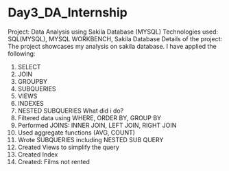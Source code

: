 # Day3_DA_Internship
Project: Data Analysis using Sakila Database (MYSQL)
Technologies used: SQL(MYSQL), MYSQL WORKBENCH, Sakila Database
Details of the project: 
The project showcases my analysis on sakila database. I have applied the following:
1. SELECT
2. JOIN
3. GROUPBY
4. SUBQUERIES
5. VIEWS
6. INDEXES
7. NESTED SUBQUERIES
What did i do?
1. Filtered data using WHERE, ORDER BY, GROUP BY
2. Performed JOINS: INNER JOIN, LEFT JOIN, RIGHT JOIN
3. Used aggregate functions (AVG, COUNT)
4. Wrote SUBQUERIES including NESTED SUB QUERY
5. Created Views to simplify the query
6. Created Index
7. Created: Films not rented
